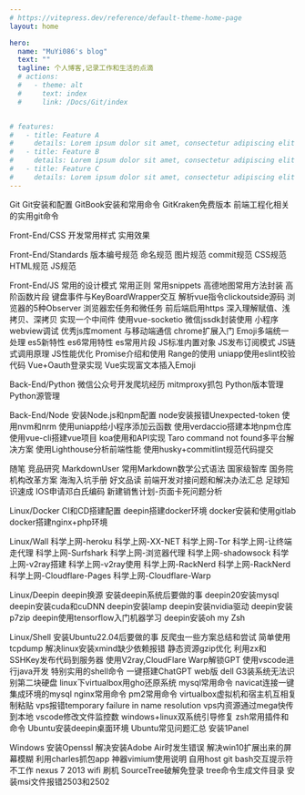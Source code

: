 ```yaml
---
# https://vitepress.dev/reference/default-theme-home-page
layout: home

hero:
  name: "MuYi086's blog"
  text: ""
  tagline: 个人博客,记录工作和生活的点滴
  # actions:
  #   - theme: alt
  #     text: index
  #     link: /Docs/Git/index


# features:
#   - title: Feature A
#     details: Lorem ipsum dolor sit amet, consectetur adipiscing elit
#   - title: Feature B
#     details: Lorem ipsum dolor sit amet, consectetur adipiscing elit
#   - title: Feature C
#     details: Lorem ipsum dolor sit amet, consectetur adipiscing elit
---
```

<script setup>
import { ref } from 'vue'
const rowWrapVal = ref(true)
</script>

<!-- Git -->
<a-divider orientation="left">Git</a-divider>
<a-row justify="start">
  <a-button href="/Docs/Git/Git安装和配置">Git安装和配置</a-button>
  <a-button href="/Docs/Git/GitBook安装和常用命令">GitBook安装和常用命令</a-button>
  <a-button href="/Docs/Git/GitKraken免费版本">GitKraken免费版本</a-button>
  <a-button href="/Docs/Git/前端工程化相关的实用git命令">前端工程化相关的实用git命令</a-button>
</a-row>

<!-- Front-End/CSS -->
<a-divider orientation="left">Front-End/CSS</a-divider>
<a-row justify="start">
  <a-button href="/Docs/Front-End/CSS/开发常用样式">开发常用样式</a-button>
  <a-button href="/Docs/Front-End/CSS/实用效果">实用效果</a-button>
</a-row>

<!-- Front-End/Standards -->
<a-divider orientation="left">Front-End/Standards</a-divider>
<a-row justify="start">
  <a-button href="/Docs/Front-End/Standards/版本编号规范">版本编号规范</a-button>
  <a-button href="/Docs/Front-End/Standards/命名规范">命名规范</a-button>
  <a-button href="/Docs/Front-End/Standards/图片规范">图片规范</a-button>
  <a-button href="/Docs/Front-End/Standards/commit规范">commit规范</a-button>
  <a-button href="/Docs/Front-End/Standards/CSS规范">CSS规范</a-button>
  <a-button href="/Docs/Front-End/Standards/HTML规范">HTML规范</a-button>
  <a-button href="/Docs/Front-End/Standards/JS规范">JS规范</a-button>
</a-row>

<!-- Front-End/JS -->
<a-divider orientation="left">Front-End/JS</a-divider>
<a-row justify="start">
  <a-button href="/Docs/Front-End/JS/常用的设计模式">常用的设计模式</a-button>
  <a-button href="/Docs/Front-End/JS/常用正则">常用正则</a-button>
  <a-button href="/Docs/Front-End/JS/常用snippets">常用snippets</a-button>
  <a-button href="/Docs/Front-End/JS/高德地图常用方法封装">高德地图常用方法封装</a-button>
  <a-button href="/Docs/Front-End/JS/高阶函数片段">高阶函数片段</a-button>
  <a-button href="/Docs/Front-End/JS/键盘事件与KeyBoardWrapper交互">键盘事件与KeyBoardWrapper交互</a-button>
  <a-button href="/Docs/Front-End/JS/解析vue指令clickoutside源码">解析vue指令clickoutside源码</a-button>
  <a-button href="/Docs/Front-End/JS/浏览器的5种Observer">浏览器的5种Observer</a-button>
  <a-button href="/Docs/Front-End/JS/浏览器宏任务和微任务">浏览器宏任务和微任务</a-button>
  <a-button href="/Docs/Front-End/JS/前后端启用https">前后端启用https</a-button>
  <a-button href="/Docs/Front-End/JS/深入理解赋值、浅拷贝、深拷贝">深入理解赋值、浅拷贝、深拷贝</a-button>
  <a-button href="/Docs/Front-End/JS/实现一个中间件">实现一个中间件</a-button>
  <a-button href="/Docs/Front-End/JS/使用vue-socketio">使用vue-socketio</a-button>
  <a-button href="/Docs/Front-End/JS/微信jssdk封装使用">微信jssdk封装使用</a-button>
  <a-button href="/Docs/Front-End/JS/小程序webview调试">小程序webview调试</a-button>
  <a-button href="/Docs/Front-End/JS/优秀js库moment">优秀js库moment</a-button>
  <a-button href="/Docs/Front-End/JS/与移动端通信">与移动端通信</a-button>
  <a-button href="/Docs/Front-End/JS/chrome扩展入门">chrome扩展入门</a-button>
  <a-button href="/Docs/Front-End/JS/Emoji多端统一处理">Emoji多端统一处理</a-button>
  <a-button href="/Docs/Front-End/JS/es5新特性">es5新特性</a-button>
  <a-button href="/Docs/Front-End/JS/es6常用特性">es6常用特性</a-button>
  <a-button href="/Docs/Front-End/JS/es常用片段">es常用片段</a-button>
  <a-button href="/Docs/Front-End/JS/JS标准内置对象">JS标准内置对象</a-button>
  <a-button href="/Docs/Front-End/JS/JS发布订阅模式">JS发布订阅模式</a-button>
  <a-button href="/Docs/Front-End/JS/JS链式调用原理">JS链式调用原理</a-button>
  <a-button href="/Docs/Front-End/JS/JS性能优化">JS性能优化</a-button>
  <a-button href="/Docs/Front-End/JS/Promise介绍和使用">Promise介绍和使用</a-button>
  <a-button href="/Docs/Front-End/JS/Range的使用">Range的使用</a-button>
  <a-button href="/Docs/Front-End/JS/uniapp使用eslint校验代码">uniapp使用eslint校验代码</a-button>
  <a-button href="/Docs/Front-End/JS/Vue+Oauth登录实现">Vue+Oauth登录实现</a-button>
  <a-button href="/Docs/Front-End/JS/Vue实现富文本插入Emoji">Vue实现富文本插入Emoji</a-button>
</a-row>

<!-- Back-End/Python -->
<a-divider orientation="left">Back-End/Python</a-divider>
<a-row justify="start">
  <a-button href="/Docs/Back-End/Python/微信公众号开发爬坑经历">微信公众号开发爬坑经历</a-button>
  <a-button href="/Docs/Back-End/Python/mitmproxy抓包">mitmproxy抓包</a-button>
  <a-button href="/Docs/Back-End/Python/Python版本管理">Python版本管理</a-button>
  <a-button href="/Docs/Back-End/Python/Python源管理">Python源管理</a-button>
</a-row>

<!-- Back-End/Node -->
<a-divider orientation="left">Back-End/Node</a-divider>
<a-row justify="start">
  <a-button href="/Docs/Back-End/Node/安装Node.js和npm配置">安装Node.js和npm配置</a-button>
  <a-button href="/Docs/Back-End/Node/node安装报错Unexpected-token">node安装报错Unexpected-token</a-button>
  <a-button href="/Docs/Back-End/Node/使用nvm和nrm">使用nvm和nrm</a-button>
  <a-button href="/Docs/Back-End/Node/使用uniapp给小程序添加云函数">使用uniapp给小程序添加云函数</a-button>
  <a-button href="/Docs/Back-End/Node/使用verdaccio搭建本地npm仓库">使用verdaccio搭建本地npm仓库</a-button>
  <a-button href="/Docs/Back-End/Node/使用vue-cli搭建vue项目">使用vue-cli搭建vue项目</a-button>
  <a-button href="/Docs/Back-End/Node/koa使用和API实现">koa使用和API实现</a-button>
  <a-button href="/Docs/Back-End/Node/Taro command not found多平台解决方案">Taro command not found多平台解决方案</a-button>
  <a-button href="/Docs/Back-End/Node/使用Lighthouse分析前端性能">使用Lighthouse分析前端性能</a-button>
  <a-button href="/Docs/Back-End/Node/使用husky+commitlint规范代码提交">使用husky+commitlint规范代码提交</a-button>
</a-row>

<!-- Essay -->
<a-divider orientation="left">随笔</a-divider>
<a-row justify="start">
  <a-button href="/Docs/Essay/竞品研究">竞品研究</a-button>
  <a-button href="/Docs/Essay/MarkdownUser">MarkdownUser</a-button>
  <a-button href="/Docs/Essay/常用Markdown数学公式语法">常用Markdown数学公式语法</a-button>
  <a-button href="/Docs/Essay/国家级智库">国家级智库</a-button>
  <a-button href="/Docs/Essay/国务院机构改革方案">国务院机构改革方案</a-button>
  <a-button href="/Docs/Essay/海淘入坑手册">海淘入坑手册</a-button>
  <a-button href="/Docs/Essay/好文品读">好文品读</a-button>
  <a-button href="/Docs/Essay/前端开发对接问题和解决办法汇总">前端开发对接问题和解决办法汇总</a-button>
  <a-button href="/Docs/Essay/足球知识速成">足球知识速成</a-button>
  <a-button href="/Docs/Essay/IOS申请邓白氏编码">IOS申请邓白氏编码</a-button>
  <a-button href="/Docs/Essay/新建销售计划-页面卡死问题分析">新建销售计划-页面卡死问题分析</a-button>
</a-row>

<!-- Linux/Docker -->
<a-divider orientation="left">Linux/Docker</a-divider>
<a-row justify="start">
  <a-button href="/Docs/Linux/Docker/CI和CD搭建配置">CI和CD搭建配置</a-button>
  <a-button href="/Docs/Linux/Docker/deepin搭建docker环境">deepin搭建docker环境</a-button>
  <a-button href="/Docs/Linux/Docker/docker安装和使用gitlab">docker安装和使用gitlab</a-button>
  <a-button href="/Docs/Linux/Docker/docker搭建nginx+php环境">docker搭建nginx+php环境</a-button>
</a-row>

<!-- Linux/Wall -->
<a-divider orientation="left">Linux/Wall</a-divider>
<a-row justify="start">
  <a-button href="/Docs/Linux/Wall/科学上网-heroku">科学上网-heroku</a-button>
  <a-button href="/Docs/Linux/Wall/科学上网-XX-NET">科学上网-XX-NET</a-button>
  <a-button href="/Docs/Linux/Wall/科学上网-Tor">科学上网-Tor</a-button>
  <a-button href="/Docs/Linux/Wall/科学上网-让终端走代理">科学上网-让终端走代理</a-button>
  <a-button href="/Docs/Linux/Wall/科学上网-Surfshark">科学上网-Surfshark</a-button>
  <a-button href="/Docs/Linux/Wall/科学上网-浏览器代理">科学上网-浏览器代理</a-button>
  <a-button href="/Docs/Linux/Wall/科学上网-shadowsock">科学上网-shadowsock</a-button>
  <a-button href="/Docs/Linux/Wall/科学上网-v2ray搭建">科学上网-v2ray搭建</a-button>
  <a-button href="/Docs/Linux/Wall/科学上网-v2ray使用">科学上网-v2ray使用</a-button>
  <a-button href="/Docs/Linux/Wall/科学上网-RackNerd">科学上网-RackNerd</a-button>
  <a-button href="/Docs/Linux/Wall/科学上网-RackNerd">科学上网-RackNerd</a-button>
  <a-button href="/Docs/Linux/Wall/科学上网-Cloudflare-Pages">科学上网-Cloudflare-Pages</a-button>
  <a-button href="/Docs/Linux/Wall/科学上网-Cloudflare-Warp">科学上网-Cloudflare-Warp</a-button>
</a-row>

<!-- Linux/Deepin -->
<a-divider orientation="left">Linux/Deepin</a-divider>
<a-row justify="start">
  <a-button href="/Docs/Linux/Deepin/deepin换源">deepin换源</a-button>
  <a-button href="/Docs/Linux/Deepin/安装deepin系统后要做的事">安装deepin系统后要做的事</a-button>
  <a-button href="/Docs/Linux/Deepin/deepin20安装mysql">deepin20安装mysql</a-button>
  <a-button href="/Docs/Linux/Deepin/deepin安装cuda和cuDNN">deepin安装cuda和cuDNN</a-button>
  <a-button href="/Docs/Linux/Deepin/deepin安装lamp">deepin安装lamp</a-button>
  <a-button href="/Docs/Linux/Deepin/deepin安装nvidia驱动">deepin安装nvidia驱动</a-button>
  <a-button href="/Docs/Linux/Deepin/deepin安装p7zip">deepin安装p7zip</a-button>
  <a-button href="/Docs/Linux/Deepin/deepin使用tensorflow入门机器学习">deepin使用tensorflow入门机器学习</a-button>
  <a-button href="/Docs/Linux/Deepin/deepin安装oh my Zsh">deepin安装oh my Zsh</a-button>
</a-row>

<!-- Linux/Shell -->
<a-divider orientation="left">Linux/Shell</a-divider>
<a-row justify="start">
  <a-button href="/Docs/Linux/Shell/安装Ubuntu22.04后要做的事">安装Ubuntu22.04后要做的事</a-button>
  <a-button href="/Docs/Linux/Shell/反爬虫一些方案总结和尝试">反爬虫一些方案总结和尝试</a-button>
  <a-button href="/Docs/Linux/Shell/简单使用tcpdump">简单使用tcpdump</a-button>
  <a-button href="/Docs/Linux/Shell/解决linux安装xmind缺少依赖报错">解决linux安装xmind缺少依赖报错</a-button>
  <a-button href="/Docs/Linux/Shell/静态资源gzip优化">静态资源gzip优化</a-button>
  <a-button href="/Docs/Linux/Shell/利用zx和SSHKey发布代码到服务器">利用zx和SSHKey发布代码到服务器</a-button>
  <a-button href="/Docs/Linux/Shell/使用V2ray,CloudFlare Warp解锁GPT">使用V2ray,CloudFlare Warp解锁GPT</a-button>
  <a-button href="/Docs/Linux/Shell/使用vscode进行java开发">使用vscode进行java开发</a-button>
  <a-button href="/Docs/Linux/Shell/特别实用的shell命令">特别实用的shell命令</a-button>
  <a-button href="/Docs/Linux/Shell/一键搭建ChatGPT web版">一键搭建ChatGPT web版</a-button>
  <a-button href="/Docs/Linux/Shell/dell G3装系统无法识别第二块硬盘">dell G3装系统无法识别第二块硬盘</a-button>
  <a-button href="/Docs/Linux/Shell/linux下virtualbox用gho还原系统">linux下virtualbox用gho还原系统</a-button>
  <a-button href="/Docs/Linux/Shell/mysql常用命令">mysql常用命令</a-button>
  <a-button href="/Docs/Linux/Shell/navicat连接一键集成环境的mysql">navicat连接一键集成环境的mysql</a-button>
  <a-button href="/Docs/Linux/Shell/nginx常用命令">nginx常用命令</a-button>
  <a-button href="/Docs/Linux/Shell/pm2常用命令">pm2常用命令</a-button>
  <a-button href="/Docs/Linux/Shell/virtualbox虚拟机和宿主机互相复制粘贴">virtualbox虚拟机和宿主机互相复制粘贴</a-button>
  <a-button href="/Docs/Linux/Shell/vps报错temporary failure in name resolution">vps报错temporary failure in name resolution</a-button>
  <a-button href="/Docs/Linux/Shell/vps内资源通过mega快传到本地">vps内资源通过mega快传到本地</a-button>
  <a-button href="/Docs/Linux/Shell/vscode修改文件监控数">vscode修改文件监控数</a-button>
  <a-button href="/Docs/Linux/Shell/windows+linux双系统引导修复">windows+linux双系统引导修复</a-button>
  <a-button href="/Docs/Linux/Shell/zsh常用插件和命令">zsh常用插件和命令</a-button>
  <a-button href="/Docs/Linux/Shell/Ubuntu安装deepin桌面环境">Ubuntu安装deepin桌面环境</a-button>
  <a-button href="/Docs/Linux/Shell/Ubuntu常见问题汇总">Ubuntu常见问题汇总</a-button>
  <a-button href="/Docs/Linux/Shell/安装1Panel">安装1Panel</a-button>
</a-row>

<!-- Windows -->
<a-divider orientation="left">Windows</a-divider>
<a-row justify="start" :wrap="rowWrapVal.value">
  <a-button href="/Docs/Windows/安装Openssl">安装Openssl</a-button>
  <a-button href="/Docs/Windows/解决安装Adobe Air时发生错误">解决安装Adobe Air时发生错误</a-button>
  <a-button href="/Docs/Windows/解决win10扩展出来的屏幕模糊">解决win10扩展出来的屏幕模糊</a-button>
  <a-button href="/Docs/Windows/利用charles抓包app">利用charles抓包app</a-button>
  <a-button href="/Docs/Windows/神器vimium使用说明">神器vimium使用说明</a-button>
  <a-button href="/Docs/Windows/自用host">自用host</a-button>
  <a-button href="/Docs/Windows/git bash交互提示符不工作">git bash交互提示符不工作</a-button>
  <a-button href="/Docs/Windows/nexus 7 2013 wifi 刷机">nexus 7 2013 wifi 刷机</a-button>
  <a-button href="/Docs/Windows/SourceTree破解免登录">SourceTree破解免登录</a-button>
  <a-button href="/Docs/Windows/tree命令生成文件目录">tree命令生成文件目录</a-button>
  <a-button href="/Docs/Windows/安装msi文件报错2503和2502">安装msi文件报错2503和2502</a-button>
</a-row>
